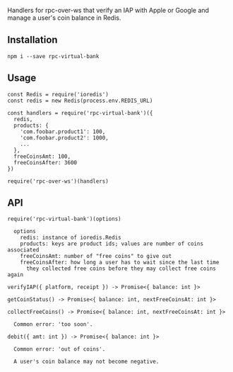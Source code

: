 Handlers for rpc-over-ws that verify an IAP with Apple or Google and
manage a user's coin balance in Redis.

## Installation

    npm i --save rpc-virtual-bank

## Usage

    const Redis = require('ioredis')
    const redis = new Redis(process.env.REDIS_URL)

    const handlers = require('rpc-virtual-bank')({
      redis,
      products: {
        'com.foobar.product1': 100,
        'com.foobar.product2': 1000,
        ...
      },
      freeCoinsAmt: 100,
      freeCoinsAfter: 3600
    })

    require('rpc-over-ws')(handlers)

## API

    require('rpc-virtual-bank')(options)

      options
        redis: instance of ioredis.Redis
        products: keys are product ids; values are number of coins associated
        freeCoinsAmt: number of "free coins" to give out
        freeCoinsAfter: how long a user has to wait since the last time
          they collected free coins before they may collect free coins again

    verifyIAP({ platform, receipt }) -> Promise<{ balance: int }>

    getCoinStatus() -> Promise<{ balance: int, nextFreeCoinsAt: int }>

    collectFreeCoins() -> Promise<{ balance: int, nextFreeCoinsAt: int }>

      Common error: 'too soon'.

    debit({ amt: int }) -> Promise<{ balance: int }>

      Common error: 'out of coins'.

      A user's coin balance may not become negative.

